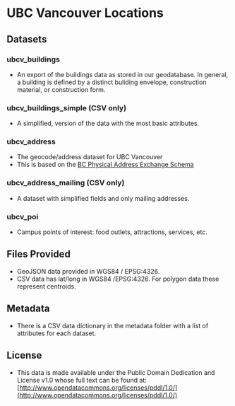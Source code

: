 UBC Vancouver Locations 
=======================

Datasets
--------
### ubcv_buildings
 - An export of the buildings data as stored in our geodatabase. In general, a building is defined by a distinct buliding envelope, construction material, or construction form.
### ubcv_buildings_simple (CSV only)
 - A simplified, version of the data with the most basic attributes.
### ubcv_address
 - The geocode/address dataset for UBC Vancouver
 - This is based on the [BC Physical Address Exchange Schema](https://github.com/bcgov/api-specs/blob/master/geocoder/BCAddressExchangeSchema.md)
### ubcv_address_mailing (CSV only)
 - A dataset with simplified fields and only mailing addresses.
### ubcv_poi
 - Campus points of interest: food outlets, attractions, services, etc.



Files Provided
--------------
* GeoJSON data provided in WGS84 / EPSG:4326.
* CSV data has lat/long in WGS84 /EPSG:4326. For polygon data these represent centroids.

Metadata
--------
* There is a CSV data dictionary in the metadata folder with a list of attributes for each dataset.

License
-------
* This data is made available under the Public Domain Dedication and License v1.0 whose full text can be found at: [http://www.opendatacommons.org/licenses/pddl/1.0/](http://www.opendatacommons.org/licenses/pddl/1.0/)